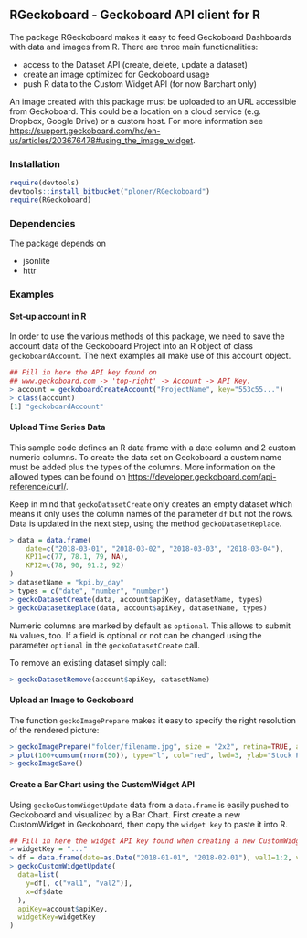 ## RGeckoboard - Geckoboard API client for R

The package RGeckoboard makes it easy to feed Geckoboard Dashboards with data and images from R.
There are three main functionalities:

- access to the Dataset API (create, delete, update a dataset)
- create an image optimized for Geckoboard usage
- push R data to the Custom Widget API (for now Barchart only)

An image created with this package must be uploaded to an URL accessible from Geckoboard. This could be a location
on a cloud service (e.g. Dropbox, Google Drive) or a custom host. For more information see 
https://support.geckoboard.com/hc/en-us/articles/203676478#using_the_image_widget. 

### Installation

``` r
require(devtools)
devtools::install_bitbucket("ploner/RGeckoboard")
require(RGeckoboard)
```

### Dependencies

The package depends on
- jsonlite
- httr


### Examples

#### Set-up account in R

In order to use the various methods of this package, we need to save the account data of 
the Geckoboard Project into an R object of class `geckoboardAccount`. The next examples all make use of this account object. 

``` r
## Fill in here the API key found on 
## www.geckoboard.com -> 'top-right' -> Account -> API Key. 
> account = geckoboardCreateAccount("ProjectName", key="553c55...")
> class(account)
[1] "geckoboardAccount"
```


#### Upload Time Series Data

This sample code defines an R data frame with a date column and 2 custom numeric columns. To create the
data set on Geckoboard a custom name must be added plus the types of the columns. More information on the
allowed types can be found on https://developer.geckoboard.com/api-reference/curl/.

Keep in mind that `geckoDatasetCreate` only creates an empty dataset which means it only uses the column 
names of the parameter `df` but not the rows. Data is updated in the next step, using the method `geckoDatasetReplace`. 

``` r 
> data = data.frame(
    date=c("2018-03-01", "2018-03-02", "2018-03-03", "2018-03-04"), 
	KPI1=c(77, 78.1, 79, NA), 
	KPI2=c(78, 90, 91.2, 92)
)
> datasetName = "kpi.by_day"
> types = c("date", "number", "number")
> geckoDatasetCreate(data, account$apiKey, datasetName, types)
> geckoDatasetReplace(data, account$apiKey, datasetName, types)
```

Numeric columns are marked by default as `optional`. This allows to submit `NA` values, too. If a field is
optional or not can be changed using the parameter `optional` in the `geckoDatasetCreate` call.

To remove an existing dataset simply call:

``` r 
> geckoDatasetRemove(account$apiKey, datasetName)
```

#### Upload an Image to Geckoboard

The function `geckoImagePrepare` makes it easy to specify the right resolution of the rendered picture: 

``` r 
> geckoImagePrepare("folder/filename.jpg", size = "2x2", retina=TRUE, adjustTitleRow=FALSE)
> plot(100+cumsum(rnorm(50)), type="l", col="red", lwd=3, ylab="Stock Price")
> geckoImageSave()
```

#### Create a Bar Chart using the CustomWidget API

Using `geckoCustomWidgetUpdate` data from a `data.frame` is easily pushed to Geckoboard and visualized 
by a Bar Chart. First create a new CustomWidget in Geckoboard, then copy the `widget key` to paste it into R. 

``` r 
## Fill in here the widget API key found when creating a new CustomWidget on www.geckoboard.com.
> widgetKey = "..."
> df = data.frame(date=as.Date("2018-01-01", "2018-02-01"), val1=1:2, val2=rnorm(2))
> geckoCustomWidgetUpdate(
  data=list(
    y=df[, c("val1", "val2")], 
    x=df$date
  ), 
  apiKey=account$apiKey, 
  widgetKey=widgetKey
)
```


